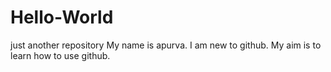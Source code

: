 # Hello-World
just another repository
My name is apurva.
I am new to github.
My aim is to learn how to use github.
